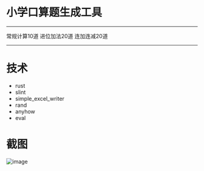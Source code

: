 # 小学口算题生成工具
*** 
常规计算10道
进位加法20道
连加连减20道
***

# 技术
- rust
- slint
- simple_excel_writer
- rand
- anyhow
- eval

# 截图
![image](https://github.com/oraliuhui/rust-homework-rs/assets/12724500/4f94827f-aa98-4fbf-9878-0ced3da06442)
